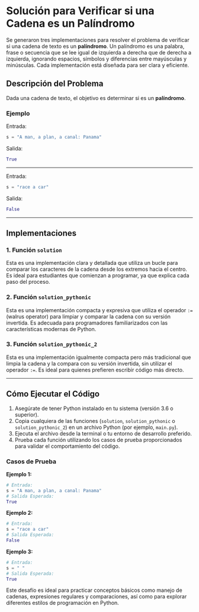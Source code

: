 # Solución para Verificar si una Cadena es un Palíndromo

Se generaron tres implementaciones para resolver el problema de verificar si una cadena de texto es un **palíndromo**. Un palíndromo es una palabra, frase o secuencia que se lee igual de izquierda a derecha que de derecha a izquierda, ignorando espacios, símbolos y diferencias entre mayúsculas y minúsculas. Cada implementación está diseñada para ser clara y eficiente.

## Descripción del Problema

Dada una cadena de texto, el objetivo es determinar si es un **palíndromo**.

### Ejemplo

Entrada:
```python
s = "A man, a plan, a canal: Panama"
```

Salida:
```python
True
```

---

Entrada:
```python
s = "race a car"
```

Salida:
```python
False
```

---

## Implementaciones

### 1. Función `solution`

Esta es una implementación clara y detallada que utiliza un bucle para comparar los caracteres de la cadena desde los extremos hacia el centro. Es ideal para estudiantes que comienzan a programar, ya que explica cada paso del proceso.

### 2. Función `solution_pythonic`

Esta es una implementación compacta y expresiva que utiliza el operador `:=` (walrus operator) para limpiar y comparar la cadena con su versión invertida. Es adecuada para programadores familiarizados con las características modernas de Python.

### 3. Función `solution_pythonic_2`

Esta es una implementación igualmente compacta pero más tradicional que limpia la cadena y la compara con su versión invertida, sin utilizar el operador `:=`. Es ideal para quienes prefieren escribir código más directo.

---

## Cómo Ejecutar el Código

1. Asegúrate de tener Python instalado en tu sistema (versión 3.6 o superior).
2. Copia cualquiera de las funciones (`solution`, `solution_pythonic` o `solution_pythonic_2`) en un archivo Python (por ejemplo, `main.py`).
3. Ejecuta el archivo desde la terminal o tu entorno de desarrollo preferido.
4. Prueba cada función utilizando los casos de prueba proporcionados para validar el comportamiento del código.

### Casos de Prueba

**Ejemplo 1:**
```python
# Entrada:
s = "A man, a plan, a canal: Panama"
# Salida Esperada:
True
```

**Ejemplo 2:**
```python
# Entrada:
s = "race a car"
# Salida Esperada:
False
```

**Ejemplo 3:**
```python
# Entrada:
s = " "
# Salida Esperada:
True
```


Este desafío es ideal para practicar conceptos básicos como manejo de cadenas, expresiones regulares y comparaciones, así como para explorar diferentes estilos de programación en Python.